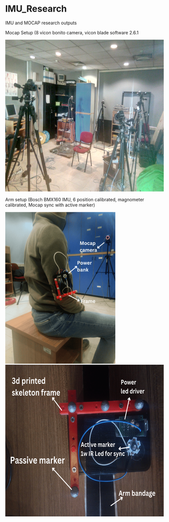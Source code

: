 # IMU_Research
IMU and MOCAP research outputs

Mocap Setup (8 vicon bonito camera, vicon blade software 2.6.1

<img src="imgs/environment.jpg" width="640" height="480" />

Arm setup (Bosch BMX160 IMU, 6 position calibrated, magnometer calibrated, Mocap sync with active marker)

<img src="imgs/arm_setup_1.png" width="350" height="480" />
<img src="imgs/arm_setup_2.png" width="640" height="480" />
